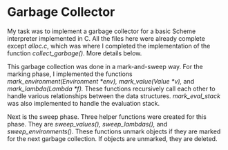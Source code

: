 # Garbage Collector

My task was to implement a garbage collector for a basic Scheme interpreter implemented in C.
All the files here were already complete except *alloc.c*, which was where I completed the
implementation of the function *collect_garbage()*. More details below.

This garbage collection was done in a mark-and-sweep way. For the marking phase, I implemented 
the functions *mark_environment(Environment \*env), mark_value(Value \*v),* and *mark_lambda(Lambda \*f).*
These functions recursively call each other to handle various relationships between the data structures.
*mark_eval_stack* was also implemented to handle the evaluation stack.

Next is the sweep phase. Three helper functions were created for this phase. They are
*sweep_values(), sweep_lambdas(),* and *sweep_environments()*. These functions unmark objects if they are marked for the next
garbage collection. If objects are unmarked, they are deleted.

